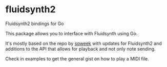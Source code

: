 # fluidsynth2

Fluidsynth2 bindings for Go

This package allows you to interface with Fluidsynth using Go.

It's mostly based on the repo by [sqweek](https://github.com/sqweek/fluidsynth) with updates for Fluidsynth2 and additions to the API that allows for playback and not only note sending.

Check in examples to get the general gist on how to play a MIDI file.
